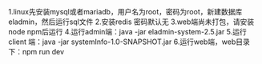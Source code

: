 1.linux先安装mysql或者mariadb，用户名为root，密码为root，新建数据库eladmin，然后运行sql文件
2.安装redis 密码默认无
3.web端尚未打包，请安装node npm后运行
4.运行admin端：java -jar eladmin-system-2.5.jar
5.运行client 端：java -jar systemInfo-1.0-SNAPSHOT.jar
6.运行web端，web目录下：npm run dev
